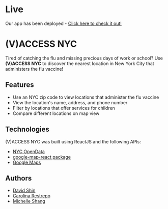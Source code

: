 # Live

Our app has been deployed - [Click here to check it out!](https://vaccessnyc.netlify.com)

# (V)ACCESS NYC

Tired of catching the flu and missing precious days of work or school? Use **(V)ACCESS NYC** to discover the nearest location in New York City that administers the flu vaccine!

## Features

* Use an NYC zip code to view locations that administer the flu vaccine
* View the location's name, address, and phone number
* Filter by locations that offer services for children
* Compare different locations on map view

## Technologies

(V)ACCESS NYC was built using ReactJS and the following APIs:
* [NYC OpenData](https://data.cityofnewyork.us/Health/New-York-City-Locations-Providing-Seasonal-Flu-Vac/w9ei-idxz)
* [google-map-react package](https://www.npmjs.com/package/google-map-react)
* [Google Maps](https://developers.google.com/maps/)

## Authors
* [David Shin](https://github.com/davidyshin)
* [Carolina Restrepo](https://github.com/crestrepo12)
* [Michelle Shang](https://github.com/michellelala)
